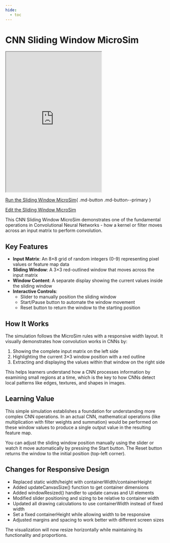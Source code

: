 ```yaml
---
hide:
  - toc
---
```

# CNN Sliding Window MicroSim

<iframe src="https://dmccreary.github.io/deep-learning-course/sims/sliding-window/main.html" height="440px" scrolling="no"
  style="overflow: hidden;"></iframe>

[Run the Sliding Window MicroSim](./main.html){ .md-button .md-button--primary }

[Edit the Sliding Window MicroSim](https://editor.p5js.org/dmccreary/sketches/HYYryLcEo)

This CNN Sliding Window MicroSim demonstrates one of the fundamental operations in Convolutional Neural Networks - how a kernel or filter moves across an input matrix to perform convolution.

## Key Features

-   **Input Matrix**: An 8×8 grid of random integers (0-9) representing pixel values or feature map data
-   **Sliding Window**: A 3×3 red-outlined window that moves across the input matrix
-   **Window Content**: A separate display showing the current values inside the sliding window
-   **Interactive Controls**:
    -   Slider to manually position the sliding window
    -   Start/Pause button to automate the window movement
    -   Reset button to return the window to the starting position

## How It Works

The simulation follows the MicroSim rules with a responsive width layout. It visually demonstrates how convolution works in CNNs by:

1.  Showing the complete input matrix on the left side
2.  Highlighting the current 3×3 window position with a red outline
3.  Extracting and displaying the values within that window on the right side

This helps learners understand how a CNN processes information by examining small regions at a time, which is the key to how CNNs detect local patterns like edges, textures, and shapes in images.

## Learning Value

This simple simulation establishes a foundation for understanding more complex CNN operations. In an actual CNN, mathematical operations (like multiplication with filter weights and summation) would be performed on these window values to produce a single output value in the resulting feature map.

You can adjust the sliding window position manually using the slider or watch it move automatically by pressing the Start button. The Reset button returns the window to the initial position (top-left corner).

## Changes for Responsive Design

- Replaced static width/height with containerWidth/containerHeight
- Added updateCanvasSize() function to get container dimensions
- Added windowResized() handler to update canvas and UI elements
- Modified slider positioning and sizing to be relative to container width
- Updated all drawing calculations to use containerWidth instead of fixed width
- Set a fixed containerHeight while allowing width to be responsive
- Adjusted margins and spacing to work better with different screen sizes

The visualization will now resize horizontally while maintaining its functionality and proportions.